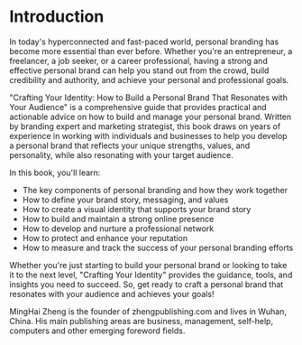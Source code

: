 # Introduction

In today's hyperconnected and fast-paced world, personal branding has become more essential than ever before. Whether you're an entrepreneur, a freelancer, a job seeker, or a career professional, having a strong and effective personal brand can help you stand out from the crowd, build credibility and authority, and achieve your personal and professional goals.

"Crafting Your Identity: How to Build a Personal Brand That Resonates with Your Audience" is a comprehensive guide that provides practical and actionable advice on how to build and manage your personal brand. Written by branding expert and marketing strategist, this book draws on years of experience in working with individuals and businesses to help you develop a personal brand that reflects your unique strengths, values, and personality, while also resonating with your target audience.

In this book, you'll learn:

* The key components of personal branding and how they work together
* How to define your brand story, messaging, and values
* How to create a visual identity that supports your brand story
* How to build and maintain a strong online presence
* How to develop and nurture a professional network
* How to protect and enhance your reputation
* How to measure and track the success of your personal branding efforts

Whether you're just starting to build your personal brand or looking to take it to the next level, "Crafting Your Identity" provides the guidance, tools, and insights you need to succeed. So, get ready to craft a personal brand that resonates with your audience and achieves your goals!

MingHai Zheng is the founder of zhengpublishing.com and lives in Wuhan, China. His main publishing areas are business, management, self-help, computers and other emerging foreword fields.
